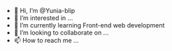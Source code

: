- 👋 Hi, I’m @Yunia-blip
- 👀 I’m interested in ...
- 🌱 I’m currently learning Front-end web development
- 💞️ I’m looking to collaborate on ...
- 📫 How to reach me  ...

<!---
Yunia-blip/Yunia-blip is a ✨ special ✨ repository because its `README.md` (this file) appears on your GitHub profile.
You can click the Preview link to take a look at your changes.
--->
